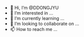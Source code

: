 - 👋 Hi, I’m @DDONGJYU
- 👀 I’m interested in ...
- 🌱 I’m currently learning ...
- 💞️ I’m looking to collaborate on ...
- 📫 How to reach me ...

<!---
DDONGJYU/DDONGJYU is a ✨ special ✨ repository because its `README.md` (this file) appears on your GitHub profile.
You can click the Preview link to take a look at your changes.
--->
